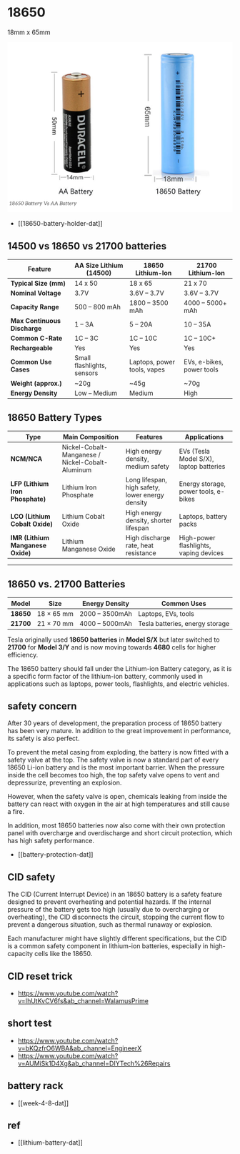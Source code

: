 
# 18650

18mm x 65mm

![](2024-03-29-15-59-09.png)

- [[18650-battery-holder-dat]]


## 14500 vs 18650 vs 21700 batteries

| Feature                      | AA Size Lithium (14500)    | 18650 Lithium-Ion           | 21700 Lithium-Ion         |
| ---------------------------- | -------------------------- | --------------------------- | ------------------------- |
| **Typical Size (mm)**        | 14 x 50                    | 18 x 65                     | 21 x 70                   |
| **Nominal Voltage**          | 3.7V                       | 3.6V – 3.7V                 | 3.6V – 3.7V               |
| **Capacity Range**           | 500 – 800 mAh              | 1800 – 3500 mAh             | 4000 – 5000+ mAh          |
| **Max Continuous Discharge** | 1 – 3A                     | 5 – 20A                     | 10 – 35A                  |
| **Common C-Rate**            | 1C – 3C                    | 1C – 10C                    | 1C – 10C+                 |
| **Rechargeable**             | Yes                        | Yes                         | Yes                       |
| **Common Use Cases**         | Small flashlights, sensors | Laptops, power tools, vapes | EVs, e-bikes, power tools |
| **Weight (approx.)**         | ~20g                       | ~45g                        | ~70g                      |
| **Energy Density**           | Low – Medium               | Medium                      | High                      |




## **18650 Battery Types**

| **Type**                          | **Main Composition**                             | **Features**                                     | **Applications**                        |
| --------------------------------- | ------------------------------------------------ | ------------------------------------------------ | --------------------------------------- |
| **NCM/NCA**                       | Nickel-Cobalt-Manganese / Nickel-Cobalt-Aluminum | High energy density, medium safety               | EVs (Tesla Model S/X), laptop batteries |
| **LFP (Lithium Iron Phosphate)**  | Lithium Iron Phosphate                           | Long lifespan, high safety, lower energy density | Energy storage, power tools, e-bikes    |
| **LCO (Lithium Cobalt Oxide)**    | Lithium Cobalt Oxide                             | High energy density, shorter lifespan            | Laptops, battery packs                  |
| **IMR (Lithium Manganese Oxide)** | Lithium Manganese Oxide                          | High discharge rate, heat resistance             | High-power flashlights, vaping devices  |

---

## **18650 vs. 21700 Batteries**
| **Model** | **Size**   | **Energy Density** | **Common Uses**                 |
| --------- | ---------- | ------------------ | ------------------------------- |
| **18650** | 18 × 65 mm | 2000 – 3500mAh     | Laptops, EVs, tools             |
| **21700** | 21 × 70 mm | 4000 – 5000mAh     | Tesla batteries, energy storage |

Tesla originally used **18650 batteries** in **Model S/X** but later switched to **21700** for **Model 3/Y** and is now moving towards **4680** cells for higher efficiency.


The 18650 battery should fall under the Lithium-ion Battery category, as it is a specific form factor of the lithium-ion battery, commonly used in applications such as laptops, power tools, flashlights, and electric vehicles.

## safety concern 

After 30 years of development, the preparation process of 18650 battery has been very mature. In addition to the great improvement in performance, its safety is also perfect. 

To prevent the metal casing from exploding, the battery is now fitted with a safety valve at the top. The safety valve is now a standard part of every 18650 Li-ion battery and is the most important barrier. When the pressure inside the cell becomes too high, the top safety valve opens to vent and depressurize, preventing an explosion. 

However, when the safety valve is open, chemicals leaking from inside the battery can react with oxygen in the air at high temperatures and still cause a fire. 

In addition, most 18650 batteries now also come with their own protection panel with overcharge and overdischarge and short circuit protection, which has high safety performance.

- [[battery-protection-dat]]


## CID safety 

The CID (Current Interrupt Device) in an 18650 battery is a safety feature designed to prevent overheating and potential hazards. If the internal pressure of the battery gets too high (usually due to overcharging or overheating), the CID disconnects the circuit, stopping the current flow to prevent a dangerous situation, such as thermal runaway or explosion.

Each manufacturer might have slightly different specifications, but the CID is a common safety component in lithium-ion batteries, especially in high-capacity cells like the 18650.


## CID reset trick 

- https://www.youtube.com/watch?v=IhUtKvCV6fs&ab_channel=WalamusPrime


## short test 

- https://www.youtube.com/watch?v=bKQzfrO6WBA&ab_channel=EngineerX
- https://www.youtube.com/watch?v=AUMiSk1D4Xg&ab_channel=DIYTech%26Repairs

## battery rack 

- [[week-4-8-dat]]

## ref 

- [[lithium-battery-dat]]


